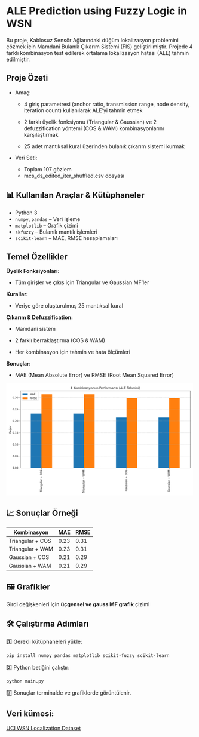 # ALE Prediction using Fuzzy Logic in WSN

Bu proje, Kablosuz Sensör Ağlarındaki düğüm lokalizasyon problemini çözmek için Mamdani Bulanık Çıkarım Sistemi (FIS) geliştirilmiştir. Projede 4 farklı kombinasyon test edilerek ortalama lokalizasyon hatası (ALE) tahmin edilmiştir.

## Proje Özeti

- Amaç:

  - 4 giriş parametresi (anchor ratio, transmission range, node density, iteration count) kullanılarak ALE’yi tahmin etmek
  
  - 2 farklı üyelik fonksiyonu (Triangular & Gaussian) ve 2 defuzzification yöntemi (COS & WAM) kombinasyonlarını karşılaştırmak
  
  - 25 adet mantıksal kural üzerinden bulanık çıkarım sistemi kurmak

- Veri Seti:

  - Toplam 107 gözlem
  - mcs_ds_edited_iter_shuffled.csv dosyası
 
## 📊 Kullanılan Araçlar & Kütüphaneler

- Python 3
- `numpy`, `pandas` – Veri işleme
- `matplotlib` – Grafik çizimi
- `skfuzzy` – Bulanık mantık işlemleri
- `scikit-learn` – MAE, RMSE hesaplamaları

## Temel Özellikler

**Üyelik Fonksiyonları:**

- Tüm girişler ve çıkış için Triangular ve Gaussian MF’ler

**Kurallar:**

- Veriye göre oluşturulmuş 25 mantıksal kural

**Çıkarım & Defuzzification:**

- Mamdani sistem

- 2 farklı berraklaştırma (COS & WAM)

- Her kombinasyon için tahmin ve hata ölçümleri

**Sonuçlar:**

- MAE (Mean Absolute Error) ve RMSE (Root Mean Squared Error)

 <img src="mae_rmse.png" width="500" height="300">

## 📈 Sonuçlar Örneği

| Kombinasyon          | MAE     | RMSE    |
|-----------------------|---------|---------|
| Triangular + COS      | 0.23    | 0.31    |
| Triangular + WAM      | 0.23    | 0.31    |
| Gaussian + COS        | 0.21    | 0.29    |
| Gaussian + WAM        | 0.21    | 0.29    |

## 🖼️ Grafikler

Girdi değişkenleri için **üçgensel ve gauss MF grafik** çizimi 


## 🛠️ Çalıştırma Adımları

1️⃣ Gerekli kütüphaneleri yükle:
```bash
pip install numpy pandas matplotlib scikit-fuzzy scikit-learn
```
2️⃣ Python betiğini çalıştır:
```
python main.py
```
3️⃣ Sonuçlar terminalde ve grafiklerde görüntülenir.

## Veri kümesi:

[UCI WSN Localization Dataset](https://archive.ics.uci.edu/dataset/844/average+localization+error+(ale)+in+sensor+node+localization+process+in+wsns)

